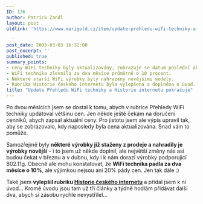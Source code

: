 ```yaml
---
ID: 136
author: Patrick Zandl
layout: post
oldlink: 'https://www.marigold.cz/item/update-prehledu-wifi-techniky-a-historie-internetu-pokracuje

  '
post_date: 2003-03-03 16:32:00
post_excerpt: ''
published: true
summary_points:
- Ceny WiFi techniky byly aktualizovány, zobrazuje se datum poslední aktualizace.
- WiFi technika zlevnila za dva měsíce průměrně o 10 procent.
- Některé starší WiFi výrobky byly nahrazeny novějšími modely.
- Rubrika Historie českého internetu byla vylepšena a doplněna o úvod.
title: "Update Přehledu WiFi techniky a Historie internetu pokračuje"
---
```


<p>
Po dvou měsících jsem se dostal k tomu, abych v rubrice Přehledy WiFi techniky updatoval většinu cen. Jen někde ještě čekám na doručení cenníků, abych zapsal aktuální ceny. Pro jistotu jsem ale výpis upravil tak, aby se zobrazovalo, kdy naposledy byla cena aktualizována. Snad vám to pomůže. </p>

<p>
Samozřejmě byly <STRONG>některé výrobky již staženy z prodeje a nahradily je výrobky novější</STRONG> - i to jsem už někde doplnil, ale největší změny nás asi budou čekat v březnu a v dubnu, kdy i k nám dorazí výrobky podporující 802.11g. Obecně ale mohu konstatovat, že <STRONG>WiFi technika padla za dva měsíce o 10%</STRONG>, ale výjimkou nejsou ani 20% pády cen. Jen tak dále :)</p>

<p>
Také jsem <STRONG>vylepšil rubriku </STRONG><A href="/historieinternetu"><STRONG>Historie českého internetu</STRONG></A> a přidal jsem k ní úvod... Kromě úvodu jsou tam už tři články a týdně hodlám přidávat další dva, abych si zásobu rychle nevystřílel...</p>